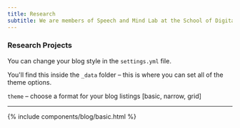 ```yaml
---
title: Research 
subtitle: We are members of Speech and Mind Lab at the School of Digital Humanities and Computational Social Sciences and the Graduate School of Culture Technology, KAIST.
---
```


### Research Projects

You can change your blog style in the `settings.yml` file.

You'll find this inside the `_data` folder – this is where you can set all of the theme options.

`theme` – choose a format for your blog listings [basic, narrow, grid]

---

 {% include components/blog/basic.html %}  




